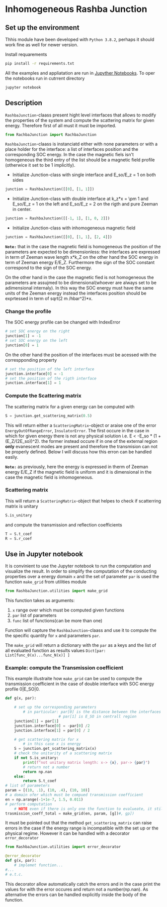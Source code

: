 # Inhomogeneous Rashba Junction

## Set up the environment

Thhis module have been developed with `Python 3.8.2`, perhaps it should work fine as well for newer version.

Install requarements

```bash
pip install -r requirements.txt
```

All the examples and appliatation are run in [Jupyther Notebooks](https://jupyter.org). To oper the notebooks run in cutrrent directory

```bash
jupyter notebook
```

## Description

`RashbaJunction`-claass present hight level interfaces that allows to modify the properties of the system and compute the scattering matrix for given energy. Therefore first of all must it must be imported.

```python
from RachbaJunction import RachbaJunction
```

`RashbaJunction`-claass is instanciatd either with none parameters or with a place holder for the interface: a list of interfaces position and the corresponding SOC energy. In the case the magnetic fiels isn't homogeneous the third entry of the list should be a magnetic field profile (otherwice it set to be 1 implicitly).

* Initialize Junction-class with single interface and  E_so/E_z = 1 on both sides

```python
junction = RashbaJunction([[0], [1, 1]])
```

* Initialize Junction-class with double interface at k_z*x = \pm 1 and  E_so/E_z = 1 on the left and E_so/E_z = 2 on the rigth and pure Zeeman in center.

``` python
junction = RashbaJunction([[-1, 1], [1, 0, 2]])
```

* Initialize Junction-class with inhomogeneous magnetic field

``` python
junction = RashbaJunction([[0], [1, 1], [2, 4]])
```

**`Note:`**  that in the case the magnetic field is homogeneous the position of the parameters are expected to be dimensionless: the interfaces are expressed in term of Zeeman wave length x*k_Z on the other hand the SOC energy in term of Zeeman energy E/E_Z. Furthermore the sign of the SOC constant correspond to the sign of the SOC energy.

On the other hand in the case the magnetic fied is not homogeneous the parameters are assujmed to be dimensional(whoever are always set to be adimensional internaly). In this way the SOC energy must have the same units of the Zeeman energy instead the interfaces position should be exprtessed in term of sqrt(2 m /hbar^2)*x.

### Change the profile

The SOC energy profile can be changed with IndexError

```python
# set SOC energy on the right
junction[1] = -1
# set SOC energy on the left
junction[0] = 1
```

On the other hand the position of the interfaces must be acessed with the correspponding property

```python
# set the position of the left interface
junction.interface[0] = -1
# set the position of the rigth interface
junction.interface[1] = 1
```

### Compute the Scattering matrix

The scattering matrix for a given energy can be computed with

```python
S = junction.get_scattering_matrix(0.5)
```

This will return either a `ScatteringMatrix`-object or araise one of the error `EnergyOutOfRangeError`, `InsulatorError`. The first occure in the case in which for given energy there is not any physical solution i.e. E < -E_so * (1 + (E_Z/(2E_so))^2). the former instead occure if in one of the external region **only** evanescent modes are present and therefore the transmision can not be properly defined.
Below I will discuss how this erron can be handled easliy.

**`Note:`** as previously, here the energy is expressed in therm of Zeeman energy E/E_Z if the magnetic field is uniform and it is dimensional in the case the magnetic field is inhomogeneous.

### Scattering matrix

This will return a `ScatteringMatrix`-object that helpes to check if scatterring matrix is unitary

```python
S.is_unitary
```

and compute the transmission and reflection coefficients

```python
T = S.t_coef
R = S.r_coef
```

## Use in Jupyter notebook

It is  convinient to use the Jupyter notebook to run the computation and visualize the result.
In order to simplify the computation of the conducting properties over a energy domain `x` and the set of parameter `par` is used the function `make_grid` from utilities module

```python
from RashbaJunction.utilities import make_grid
```

This function takes as arguments:

1. `x` range over which must be computed given functions
2. `par` list of parameters
3. `func` list of functions(can be more than one)

Function will capture the `RashbaJunction`-claass and use it to compute the the specific quantity for `x` and parameters `par`.

The `make_grid` will return a dictionary with the `par` as a keys and the list of all evaluated function as results values  `Dict[par: List[func_0(x)...func_N(x)] ]`

### Example: compute the Transmission coefficient

This example illustraite how `make_grid` can be used to compute the transmission coefficient in the case of double interface with SOC energy profile 0|E_SO|0.

```python
def g(x, par):

    # set up the corresponding parameters
        # in particular: par[0] is the distance between the interfaces
                        # par[1] is E_SO in centrall region
    junction[1] = par[1]
    junction.interface[0] = -par[0] /2
    junction.interface[1] = par[0] / 2

    # get scattering matrix for x
        # in this case x is energy
    S = junction.get_scattering_matrix(x)
    # check the unitarity of a scattering matrix 
    if not S.is_unitary:
        print(f"not unitary matrix length: x-> {x}, par-> {par}")
        # return not a number 
        return np.nan
    else:
        return S.t_coef
# list of parameters
param = [(10, .1), (10, .4), (10, 10)]
# a domain ofer which must be compued transmission coefficient
en = np.arange(-1+1e-7, 1.5, 0.011)
# perform computation
    # NOTE even if there is only one the function to evalueate, it still musst be passes as a list
trasmission_coeff_total = make_grid(en, param, [g])#, gp])
```

It must be pointed out that the method `get_scattering_matrix` can raise errors in the case if the energy range is incompatible with the set up or the physical regime.
However it can be handled with a decorator `error_decorator`

```python
from RashbaJunction.utilities import error_decorator

@error_decorator
def g(x, par):
    # implemet function...
#...
# e.t.c.
```

This decorator allow automatically catch the errors and in the case print the values for with the error occures and return not a number(np.nan).
As alternative the errors can be handled explicitly inside the body of the function.
